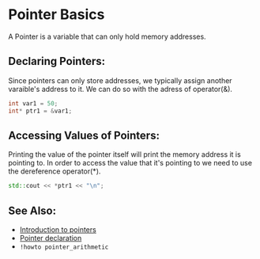 # Pointer Basics

A Pointer is a variable that can only hold memory addresses.

## Declaring Pointers:
Since pointers can only store addresses, we typically assign another varaible's address to it. We can do so with the adress of operator(&).

```cpp
int var1 = 50;
int* ptr1 = &var1;
```

## Accessing Values of Pointers:
Printing the value of the pointer itself will print the memory address it is pointing to. In order to access the value that it's pointing to we need to use the
dereference operator(*).

```cpp
std::cout << *ptr1 << "\n";
```

## See Also:
- [Introduction to pointers](https://www.learncpp.com/cpp-tutorial/introduction-to-pointers/)
- [Pointer declaration](https://en.cppreference.com/w/cpp/language/pointer)
- `!howto pointer_arithmetic`
